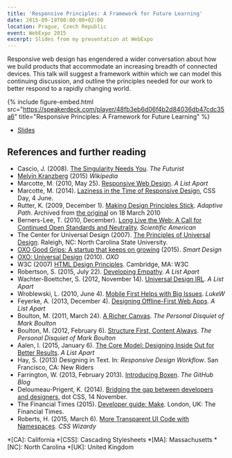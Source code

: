 ```yaml
---
title: 'Responsive Principles: A Framework for Future Learning'
date: 2015-09-19T00:00:00+02:00
location: Prague, Czech Republic
event: WebExpo 2015
excerpt: Slides from my presentation at WebExpo
---
```

Responsive web design has engendered a wider conversation about how we build products that accommodate an increasing breadth of connected devices. This talk will suggest a framework within which we can model this continuing discussion, and outline the principles needed for our work to better respond to a rapidly changing world.

{% include figure-embed.html
  src="https://speakerdeck.com/player/48fb3eb6d06f4b2d84036db47cdc35a6"
  title="Responsive Principles: A Framework for Future Learning"
%}

  * [Slides](https://speakerdeck.com/paulrobertlloyd/responsive-principles-webexpo)

## References and further reading

  * Cascio, J. (2008). [The Singularity Needs You](http://www.wfs.org/node/840). <cite>The Futurist</cite>
  * [Melvin Kranzberg](https://en.wikipedia.org/wiki/Melvin_Kranzberg) (2015) <cite>Wikipedia</cite>
  * Marcotte, M. (2010, May 25). [Responsive Web Design](http://alistapart.com/article/responsive-web-design). <cite>A List Apart</cite>
  * Marcotte, M. (2014). [Laziness in the Time of Responsive Design](https://vimeo.com/channels/cssday/106869929), CSS Day, 4 June.
  * Rutter, K. (2009, December 1). [Making Design Principles Stick](http://web.archive.org/web/20100318024044/http://www.adaptivepath.com/ideas/essays/archives/001123.php). <cite>Adaptive Path</cite>. Archived from [the original](http://www.adaptivepath.com/ideas/essays/archives/001123.php) on <time datetime="2002-02-15">18 March 2010</time>
  * Berners-Lee, T. (2010, December). [Long Live the Web: A Call for Continued Open Standards and Neutrality](http://www.scientificamerican.com/article/long-live-the-web/). <cite>Scientific American</cite>
  * The Center for Universal Design (2007). [The Principles of Universal Design](http://ncsu.edu/ncsu/design/cud/about_ud/udprinciplestext.htm). Raleigh, NC: North Carolina State University.
  * [OXO Good Grips: A startup that keeps on growing](http://smartdesignworldwide.com/work/oxo-good-grips/) (2015). <cite>Smart Design</cite>
  * [OXO: Universal Design](http://www.oxo.com/UniversalDesign.aspx) (2010). <cite>OXO</cite>
  * W3C (2007) [HTML Design Principles](http://w3.org/TR/html-design-principles/). Cambridge, MA: W3C
  * Robertson, S. (2015, July 22). [Developing Empathy](alistapart.com/blog/post/developing-empathy). <cite>A List Apart</cite>
  * Wachter-Boettcher, S. (2012, November 14). [Universal Design IRL](http://alistapart.com/article/universal-design-irl). <cite>A List Apart</cite>
  * Wroblewski, L. (2010, June 4). [Mobile First Helps with Big Issues](http://www.lukew.com/ff/entry.asp?1117). <cite>LukeW</cite>
  * Feyerke, A. (2013, December 4). [Designing Offline-First Web Apps](http://alistapart.com/blog/post/practicing-empathy-with-teams). <cite>A List Apart</cite>
  * Boulton, M. (2011, March 24). [A Richer Canvas](http://www.markboulton.co.uk/journal/a-richer-canvas). <cite>The Personal Disquiet of Mark Boulton</cite>
  * Boulton, M. (2012, February 6). [Structure First, Content Always](http://www.markboulton.co.uk/journal/structure-first-content-always). <cite>The Personal Disquiet of Mark Boulton</cite>
  * Aalen, I. (2015, January 6). [The Core Model: Designing Inside Out for Better Results](http://alistapart.com/article/universal-design-irl). <cite>A List Apart</cite>
  * Hay, S. (2013) Designing in Text. In: <cite>Responsive Design Workflow</cite>. San Francisco, CA: New Riders
  * Farrington, W. (2013, February 2013). [Introducing Boxen](https://github.com/blog/1345-introducing-boxen). <cite>The GitHub Blog</cite>
  * Deloumeau-Prigent, K. (2014). [Bridging the gap between developers and designers](https://www.youtube.com/video/ciG-A_1FyVg), dot CSS, 14 November.
  * The Financial Times (2015). [Developer guide: Make](http://financial-times.github.io/next/docs/developer-guide/). London, UK: The Financial Times.
  * Roberts, H. (2015, March 6). [More Transparent UI Code with Namespaces](http://csswizardry.com/2015/03/more-transparent-ui-code-with-namespaces/). <cite>CSS Wizardy</cite>

*[CA]: California
*[CSS]: Cascading Stylesheets
*[MA]: Massachusetts
*[NC]: North Carolina
*[UK]: United Kingdom

